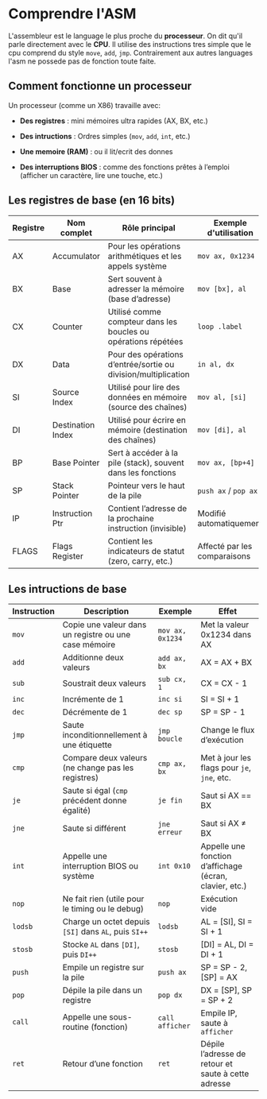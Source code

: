 # Comprendre l'ASM

L'assembleur est le language le plus proche du **processeur**. On dit qu'il parle directement avec le **CPU**. Il utilise des instructions tres simple que le cpu comprend du style `move`, `add`, `jmp`. Contrairement aux autres languages l'asm ne possede pas de fonction toute faite.

## Comment fonctionne un processeur

Un processeur (comme un X86) travaille avec:

- **Des registres** : mini mémoires ultra rapides (AX, BX, etc.)

- **Des intructions** : Ordres simples (`mov`, `add`, `int`, etc.)

- **Une memoire (RAM)** : ou il lit/ecrit des donnes

- **Des interruptions BIOS** : comme des fonctions prêtes à l’emploi (afficher un caractère, lire une touche, etc.)

## Les registres de base (en 16 bits)

| Registre | Nom complet       | Rôle principal                                                 | Exemple d'utilisation        |
| -------- | ----------------- | -------------------------------------------------------------- | ---------------------------- |
| AX       | Accumulator       | Pour les opérations arithmétiques et les appels système        | `mov ax, 0x1234`             |
| BX       | Base              | Sert souvent à adresser la mémoire (base d’adresse)            | `mov [bx], al`               |
| CX       | Counter           | Utilisé comme compteur dans les boucles ou opérations répétées | `loop .label`                |
| DX       | Data              | Pour des opérations d’entrée/sortie ou division/multiplication | `in al, dx`                  |
| SI       | Source Index      | Utilisé pour lire des données en mémoire (source des chaînes)  | `mov al, [si]`               |
| DI       | Destination Index | Utilisé pour écrire en mémoire (destination des chaînes)       | `mov [di], al`               |
| BP       | Base Pointer      | Sert à accéder à la pile (stack), souvent dans les fonctions   | `mov ax, [bp+4]`             |
| SP       | Stack Pointer     | Pointeur vers le haut de la pile                               | `push ax` / `pop ax`         |
| IP       | Instruction Ptr   | Contient l’adresse de la prochaine instruction (invisible)     | Modifié automatiquement      |
| FLAGS    | Flags Register    | Contient les indicateurs de statut (zero, carry, etc.)         | Affecté par les comparaisons |

## Les intructions de base

| Instruction | Description                                           | Exemple          | Effet                                                   |
| ----------- | ----------------------------------------------------- | ---------------- | ------------------------------------------------------- |
| `mov`       | Copie une valeur dans un registre ou une case mémoire | `mov ax, 0x1234` | Met la valeur 0x1234 dans AX                            |
| `add`       | Additionne deux valeurs                               | `add ax, bx`     | AX = AX + BX                                            |
| `sub`       | Soustrait deux valeurs                                | `sub cx, 1`      | CX = CX - 1                                             |
| `inc`       | Incrémente de 1                                       | `inc si`         | SI = SI + 1                                             |
| `dec`       | Décrémente de 1                                       | `dec sp`         | SP = SP - 1                                             |
| `jmp`       | Saute inconditionnellement à une étiquette            | `jmp boucle`     | Change le flux d’exécution                              |
| `cmp`       | Compare deux valeurs (ne change pas les registres)    | `cmp ax, bx`     | Met à jour les flags pour `je`, `jne`, etc.             |
| `je`        | Saute si égal (`cmp` précédent donne égalité)         | `je fin`         | Saut si AX == BX                                        |
| `jne`       | Saute si différent                                    | `jne erreur`     | Saut si AX ≠ BX                                         |
| `int`       | Appelle une interruption BIOS ou système              | `int 0x10`       | Appelle une fonction d’affichage (écran, clavier, etc.) |
| `nop`       | Ne fait rien (utile pour le timing ou le debug)       | `nop`            | Exécution vide                                          |
| `lodsb`     | Charge un octet depuis `[SI]` dans `AL`, puis `SI++`  | `lodsb`          | AL = [SI], SI = SI + 1                                  |
| `stosb`     | Stocke `AL` dans `[DI]`, puis `DI++`                  | `stosb`          | [DI] = AL, DI = DI + 1                                  |
| `push`      | Empile un registre sur la pile                        | `push ax`        | SP = SP - 2, [SP] = AX                                  |
| `pop`       | Dépile la pile dans un registre                       | `pop dx`         | DX = [SP], SP = SP + 2                                  |
| `call`      | Appelle une sous-routine (fonction)                   | `call afficher`  | Empile IP, saute à `afficher`                           |
| `ret`       | Retour d’une fonction                                 | `ret`            | Dépile l’adresse de retour et saute à cette adresse     |

